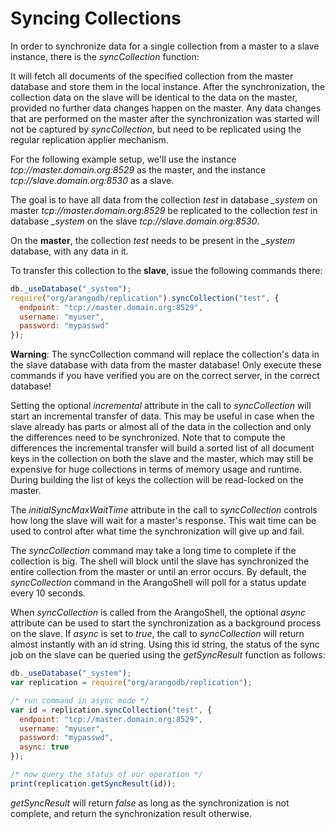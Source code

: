 Syncing Collections
===================

In order to synchronize data for a single collection from a master to a slave instance, there
is the *syncCollection* function:

It will fetch all documents of the specified collection from the master database and store 
them in the local instance. After the synchronization, the collection data on the slave will be
identical to the data on the master, provided no further data changes happen on the master. 
Any data changes that are performed on the master after the synchronization was started will
not be captured by *syncCollection*, but need to be replicated using the regular replication
applier mechanism.
  
For the following example setup, we'll use the instance *tcp://master.domain.org:8529* as the 
master, and the instance *tcp://slave.domain.org:8530* as a slave.

The goal is to have all data from the collection *test* in database *_system* on master 
*tcp://master.domain.org:8529* be replicated to the collection *test* in database *_system* on 
the slave *tcp://slave.domain.org:8530*.

On the **master**, the collection *test* needs to be present in the *_system* database, with
any data in it.

To transfer this collection to the **slave**, issue the following commands there:

```js
db._useDatabase("_system");
require("org/arangodb/replication").syncCollection("test", {
  endpoint: "tcp://master.domain.org:8529",
  username: "myuser",
  password: "mypasswd"
});
```

**Warning**: The syncCollection command will replace the collection's data in the slave database 
with data from the master database! Only execute these commands if you have verified you are on 
the correct server, in the correct database!

Setting the optional *incremental* attribute in the call to *syncCollection* will start an
incremental transfer of data. This may be useful in case when the slave already has
parts or almost all of the data in the collection and only the differences need to be
synchronized. Note that to compute the differences the incremental transfer will build a sorted
list of all document keys in the collection on both the slave and the master, which may still be
expensive for huge collections in terms of memory usage and runtime. During building the list
of keys the collection will be read-locked on the master.

The *initialSyncMaxWaitTime* attribute in the call to *syncCollection* controls how long the
slave will wait for a master's response. This wait time can be used to control after what time 
the synchronization will give up and fail. 

The *syncCollection* command may take a long time to complete if the collection is big. The shell
will block until the slave has synchronized the entire collection from the master or until an 
error occurs. By default, the *syncCollection* command in the ArangoShell will poll for a status
update every 10 seconds.

When *syncCollection* is called from the ArangoShell, the optional *async* attribute can be used
to start the synchronization as a background process on the slave. If *async* is set to *true*,
the call to *syncCollection* will return almost instantly with an id string. Using this id string,
the status of the sync job on the slave can be queried using the *getSyncResult* function as follows:

```js
db._useDatabase("_system");
var replication = require("org/arangodb/replication");

/* run command in async mode */
var id = replication.syncCollection("test", {
  endpoint: "tcp://master.domain.org:8529",
  username: "myuser",
  password: "mypasswd",
  async: true
});

/* now query the status of our operation */
print(replication.getSyncResult(id));
```

*getSyncResult* will return *false* as long as the synchronization is not complete, and return the
synchronization result otherwise.
